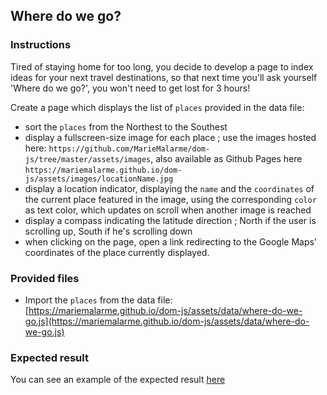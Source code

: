 ## Where do we go?

### Instructions

Tired of staying home for too long, you decide to develop a page to index ideas for your next travel destinations, so that next time you'll ask yourself 'Where do we go?', you won't need to get lost for 3 hours!

Create a page which displays the list of `places` provided in the data file:

- sort the `places` from the Northest to the Southest
- display a fullscreen-size image for each place ; use the images hosted here: `https://github.com/MarieMalarme/dom-js/tree/master/assets/images`, also available as Github Pages here `https://mariemalarme.github.io/dom-js/assets/images/locationName.jpg`
- display a location indicator, displaying the `name` and the `coordinates` of the current place featured in the image, using the corresponding `color` as text color, which updates on scroll when another image is reached
- display a compass indicating the latitude direction ; North if the user is scrolling up, South if he's scrolling down
- when clicking on the page, open a link redirecting to the Google Maps' coordinates of the place currently displayed.

### Provided files

- Import the `places` from the data file: [https://mariemalarme.github.io/dom-js/assets/data/where-do-we-go.js](https://mariemalarme.github.io/dom-js/assets/data/where-do-we-go.js)

### Expected result

You can see an example of the expected result [here](https://youtu.be/BLxNi1WH6_0)
